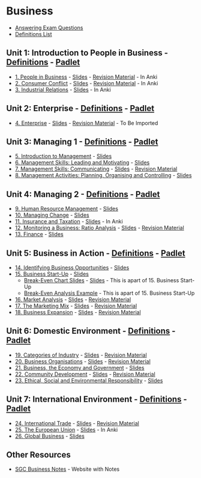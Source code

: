 # Business
- [Answering Exam Questions](answering-exam-questions.md)
- [Definitions List](definitions/definitions.pdf)
## Unit 1: Introduction to People in Business - [Definitions](definitions/unit-1-definitions.pdf) - [Padlet](https://padlet.com/grahammaher/wh79o1thg564lb9t)
- [1. People in Business](unit-1/01-people-in-business.md) - [Slides](slides/unit-1/01-people-in-business.pdf) - [Revision Material](revision-material/01-revision-material.pdf) - In Anki
- [2. Consumer Conflict](unit-1/02-consumer-conflict.md) - [Slides](slides/unit-1/02-consumer-conflict.pdf) - [Revision Material](revision-material/02-revision-material.pdf) - In Anki
- [3. Industrial Relations](unit-1/03-industrial-relations.md) - [Slides](slides/unit-1/03-industrial-relations.pdf) - In Anki
## Unit 2: Enterprise - [Definitions](definitions/unit-2-definitions.pdf) - [Padlet](https://padlet.com/grahammaher/iru76064p0y8kw6c)
- [4. Enterprise](unit-2/04-enterprise.md) - [Slides](slides/unit-2/04-enterprise.pdf) - [Revision Material](revision-material/04-revision-material.pdf) - To Be Imported
## Unit 3: Managing 1 - [Definitions](definitions/unit-3-definitions.pdf) - [Padlet](https://padlet.com/grahammaher/a4nstr4e7hl3bfvn)
- [5. Introduction to Management](unit-3/05-introduction-to-management.md) - [Slides](slides/unit-3/05-introduction-to-management.pdf)
- [6. Management Skills: Leading and Motivating](unit-3/06-management-skills-leading-and-motivating.md) - [Slides](slides/unit-3/06-management-skills-leading-and-motivating.pdf)
- [7. Management Skills: Communicating](unit-3/07-management-skills-communicating.md) - [Slides](slides/unit-3/07-management-skills-communicating.pdf) - [Revision Material](revision-material/07-revision-material.pdf) 
- [8. Management Activities: Planning, Organising and Controlling](unit-3/08-management-activities-planning-organising-and-controlling.md) - [Slides](slides/unit-3/08-management-activities-planning-organising-and-controlling.pdf)
## Unit 4: Managing 2 - [Definitions](definitions/unit-4-definitions.pdf) - [Padlet](https://padlet.com/grahammaher/57e1gvfiqilh7bzk)
- [9. Human Resource Management](unit-4/09-hrm.md) - [Slides](slides/unit-4/09-hrm.pdf)
- [10. Managing Change](unit-4/10-managing-change.md) - [Slides](slides/unit-4/10-managing-change.pdf)
- [11. Insurance and Taxation](unit-4/11-insurance-and-taxation.md) - [Slides](slides/unit-4/11-taxation-and-insurance.pdf) - In Anki
- [12. Monitoring a Business: Ratio Analysis](unit-4/12-monitoring-a-business-ratio-analysis.md) - [Slides](slides/unit-4/12-monitoring-a-business-ratio-analysis.pdf) - [Revision Material](revision-material/12-revision-material.pdf) 
- [13. Finance](unit-4/13-finance.md) - [Slides](slides/unit-4/13-finance.pdf)
## Unit 5: Business in Action - [Definitions](definitions/unit-5-definitions.pdf) - [Padlet](https://padlet.com/grahammaher/14bammgf2vqeho4s)
- [14. Identifying Business Opportunities](unit-5/14-identiftying-business-opportunities.md) - [Slides](slides/unit-5/14-identiftying-business-opportunities.pdf)
- [15. Business Start-Up](unit-5/15-business-start-up.md) - [Slides](slides/unit-5/15-business-start-up.pdf)
  - [Break-Even Chart Slides](unit-5/15-business-start-up/break-even-chart-slides.md) - [Slides](slides/unit-5/break-even-chart-slides.pdf) - This is apart of 15. Business Start-Up
  - [Break-Even Analysis Example](unit-5/15-business-start-up/break-even-analysis-example.md) - This is apart of 15. Business Start-Up
- [16. Market Analysis](unit-5/16-market-analysis.md) - [Slides](slides/unit-5/16-market-analysis.pdf) - [Revision Material](revision-material/16-revision-material.pdf)
- [17. The Marketing Mix](unit-5/17-the-market-mix.md) - [Slides](slides/unit-5/17-the-market-mix.pdf) - [Revision Material](revision-material/17-revision-material.pdf)
- [18. Business Expansion](unit-5/18-business-expansion.md) - [Slides](slides/unit-5/18-business-expansion.pdf) - [Revision Material](revision-material/18-revision-material.pdf)
## Unit 6: Domestic Environment - [Definitions](definitions/unit-6-definitions.pdf) - [Padlet](https://padlet.com/grahammaher/14bammgf2vqeho4s)
- [19. Categories of Industry](unit-6/19-categories-of-industry.md) - [Slides](slides/unit-6/19-categories-of-industry.pdf) - [Revision Material](revision-material/19-revision-material.pdf)
- [20. Business Organisations](unit-6/20-business-organisations.md) - [Slides](slides/unit-6/20-business-organisations.pdf) - [Revision Material](revision-material/20-revision-material.pdf)
- [21. Business, the Economy and Government](unit-6/21-business-economy-and-government.md) - [Slides](slides/unit-6/21-business-economy-and-government.pdf)
- [22. Community Development](unit-6/22-community-development.md) - [Slides](slides/unit-6/22-community-development.pdf) - [Revision Material](revision-material/22-revision-material.pdf)
- [23. Ethical, Social and Environmental Responsibility](unit-6/23-ethical-social-and-environmental-responsibilities.md) - [Slides](slides/unit-6/23-ethical-social-and-environmental-responsibilities.pdf)
## Unit 7: International Environment - [Definitions](definitions/unit-7-definitions.pdf) - [Padlet](https://padlet.com/grahammaher/14bammgf2vqeho4s)
- [24. International Trade](unit-7/24-international-trade.md) - [Slides](slides/unit-7/24-international-trade.pdf) - [Revision Material](revision-material/24-revision-material.pdf)
- [25. The European Union](unit-7/25-eu.md) - [Slides](slides/unit-7/25-eu.pdf) - In Anki
- [26. Global Business](unit-7/26-global-business.md) - [Slides](slides/unit-7/26-global-business.pdf)
<!-- [27. The Applied Business Question (ABQ)]() - [Slides]()-->

## Other Resources
- [SGC Business Notes](https://sgcbusiness.com/business-notes/) - Website with Notes 
